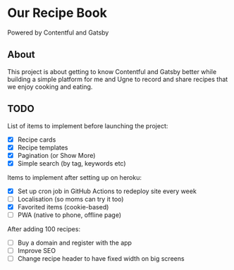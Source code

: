 # Our Recipe Book

Powered by Contentful and Gatsby

## About

This project is about getting to know Contentful and Gatsby better while building a simple platform for me and Ugne to record and share recipes that we enjoy cooking and eating.

## TODO

List of items to implement before launching the project:

- [x] Recipe cards
- [x] Recipe templates
- [x] Pagination (or Show More)
- [x] Simple search (by tag, keywords etc)

Items to implement after setting up on heroku:

- [x] Set up cron job in GitHub Actions to redeploy site every week
- [ ] Localisation (so moms can try it too)
- [x] Favorited items (cookie-based)
- [ ] PWA (native to phone, offline page)

After adding 100 recipes:

- [ ] Buy a domain and register with the app
- [ ] Improve SEO
- [ ] Change recipe header to have fixed width on big screens 
